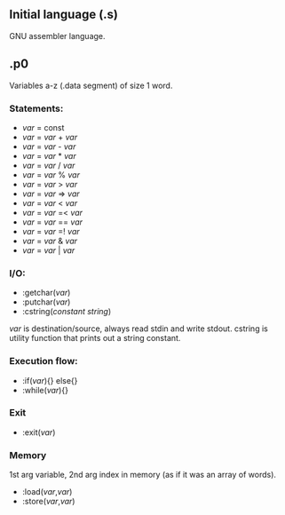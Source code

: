 ## Initial language (.s)
GNU assembler language.

## .p0
Variables a-z (.data segment) of size 1 word.

### Statements:
 - *var* = const
 - *var* = *var* + *var*
 - *var* = *var* - *var*
 - *var* = *var* * *var*
 - *var* = *var* / *var*
 - *var* = *var* % *var*
 - *var* = *var* > *var*
 - *var* = *var* => *var*
 - *var* = *var* < *var*
 - *var* = *var* =< *var*
 - *var* = *var* == *var*
 - *var* = *var* =! *var*
 - *var* = *var* & *var*
 - *var* = *var* | *var*

### I/O:
 - :getchar(*var*)
 - :putchar(*var*)
 - :cstring(*constant string*)

*var* is destination/source, always read stdin and write stdout.
cstring is utility function that prints out a string constant.

### Execution flow:
 - :if(*var*){} else{}
 - :while(*var*){}

### Exit
 - :exit(*var*)

### Memory
1st arg variable, 2nd arg index in memory (as if it was an array of words).
 - :load(*var*,*var*)
 - :store(*var*,*var*)